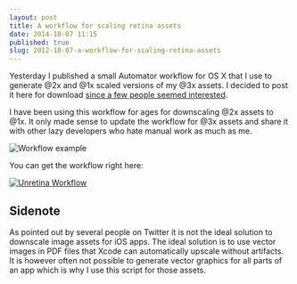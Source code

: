 ```yaml
---
layout: post
title: A workflow for scaling retina assets
date: 2014-10-07 11:15
published: true
slug: 2012-10-07-a-workflow-for-scaling-retina-assets
---
```


Yesterday I published a small Automator workflow for OS X that I use to generate @2x and @1x scaled versions of my @3x assets. I decided to post it here for download [since a few people seemed interested](https://twitter.com/ksmandersen/status/519144015837814784).

I have been using this workflow for ages for downscaling @2x assets to @1x. It only made sense to update the workflow for @3x assets and share it with other lazy developers who hate manual work as much as me.

![Workflow example](/archive/unretina.gif)

You can get the workflow right here:

[![Unretina Workflow](/archive/unretina_workflow_screenshot.png)](/downloads/unretina.workflow.zip)

## Sidenote

As pointed out by several people on Twitter it is not the ideal solution to downscale image assets for iOS apps. The ideal solution is to use vector images in PDF files that Xcode can automatically upscale without artifacts. It is however often not possible to generate vector graphics for all parts of an app which is why I use this script for those assets.